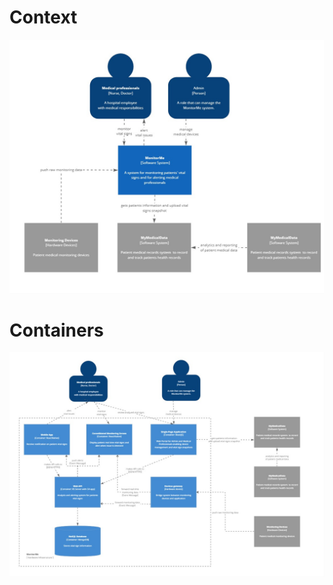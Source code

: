 # Context

![infrastructure](https://github.com/ArchitectsEvolutionZone/MonitorMe/blob/main/resources/Context%20Diagram.jpg)

# Containers

![infrastructure](https://github.com/ArchitectsEvolutionZone/MonitorMe/blob/main/resources/Containers%20Diagram.jpg)
